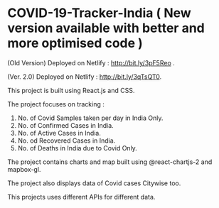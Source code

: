 # COVID-19-Tracker-India ( New version available with better and more optimised code )


(Old Version) Deployed on Netlify : http://bit.ly/3pF5Reo .

(Ver. 2.0) Deployed on Netlify : http://bit.ly/3qTsQT0.

This project is built using React.js and CSS.

The project focuses on tracking :
  1. No. of Covid Samples taken per day in India Only.
  2. No. of Confirmed Cases in India.
  3. No. of Active Cases in India.
  4. No. od Recovered Cases in India.
  5. No. of Deaths in India due to Covid Only.
  
 The project contains charts and map built using @react-chartjs-2 and mapbox-gl.
 
 The project also displays data of Covid cases Citywise too.
 
 This projects uses different APIs for different data.
